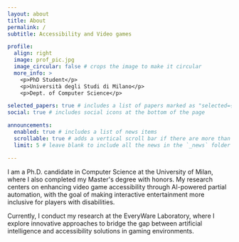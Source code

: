 ```yaml
---
layout: about
title: About
permalink: /
subtitle: Accessibility and Video games

profile:
  align: right
  image: prof_pic.jpg
  image_circular: false # crops the image to make it circular
  more_info: >
    <p>PhD Student</p>
    <p>Università degli Studi di Milano</p>
    <p>Dept. of Computer Science</p>

selected_papers: true # includes a list of papers marked as "selected={true}"
social: true # includes social icons at the bottom of the page

announcements:
  enabled: true # includes a list of news items
  scrollable: true # adds a vertical scroll bar if there are more than 3 news items
  limit: 5 # leave blank to include all the news in the `_news` folder

---
```


I am a Ph.D. candidate in Computer Science at the University of Milan, where I also completed my Master's degree with honors. My research centers on enhancing video game accessibility through AI-powered partial automation, with the goal of making interactive entertainment more inclusive for players with disabilities.

Currently, I conduct my research at the EveryWare Laboratory, where I explore innovative approaches to bridge the gap between artificial intelligence and accessibility solutions in gaming environments.
